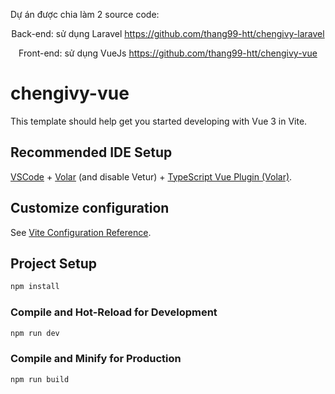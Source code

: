 <div>
    <p>Dự án được chia làm 2 source code:</p>
    <p align="center">
        Back-end: sử dụng Laravel <a href="https://github.com/thang99-htt/chengivy-laravel" target="_blank">https://github.com/thang99-htt/chengivy-laravel</a>
    </p>
    <p align="center">
        Front-end: sử dụng VueJs <a href="https://github.com/thang99-htt/chengivy-vue" target="_blank">https://github.com/thang99-htt/chengivy-vue</a>
    </p>
</div>

# chengivy-vue

This template should help get you started developing with Vue 3 in Vite.

## Recommended IDE Setup

[VSCode](https://code.visualstudio.com/) + [Volar](https://marketplace.visualstudio.com/items?itemName=Vue.volar) (and disable Vetur) + [TypeScript Vue Plugin (Volar)](https://marketplace.visualstudio.com/items?itemName=Vue.vscode-typescript-vue-plugin).

## Customize configuration

See [Vite Configuration Reference](https://vitejs.dev/config/).

## Project Setup

```sh
npm install
```

### Compile and Hot-Reload for Development

```sh
npm run dev
```

### Compile and Minify for Production

```sh
npm run build
```
